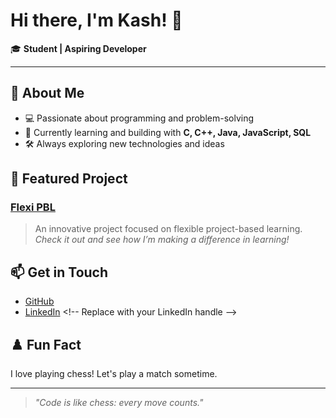 # Hi there, I'm Kash! 👋

🎓 **Student | Aspiring Developer**

---

## 🚀 About Me

- 💻 Passionate about programming and problem-solving  
- 🌱 Currently learning and building with **C, C++, Java, JavaScript, SQL**
- 🛠️ Always exploring new technologies and ideas

## 🌟 Featured Project

### [Flexi PBL](https://github.com/kash-gg/Flexi-PBL)
> An innovative project focused on flexible project-based learning.  
> _Check it out and see how I’m making a difference in learning!_

## 📫 Get in Touch

- [GitHub](https://github.com/kash-gg)
- [LinkedIn]([https://www.linkedin.com/in/your-linkedin-here](https://www.linkedin.com/in/kashyup-gaud-865a50186/)) <!-- Replace with your LinkedIn handle -->
<!-- Add more links as you like -->

## ♟️ Fun Fact

I love playing chess! Let's play a match sometime.

---

> _"Code is like chess: every move counts."_
